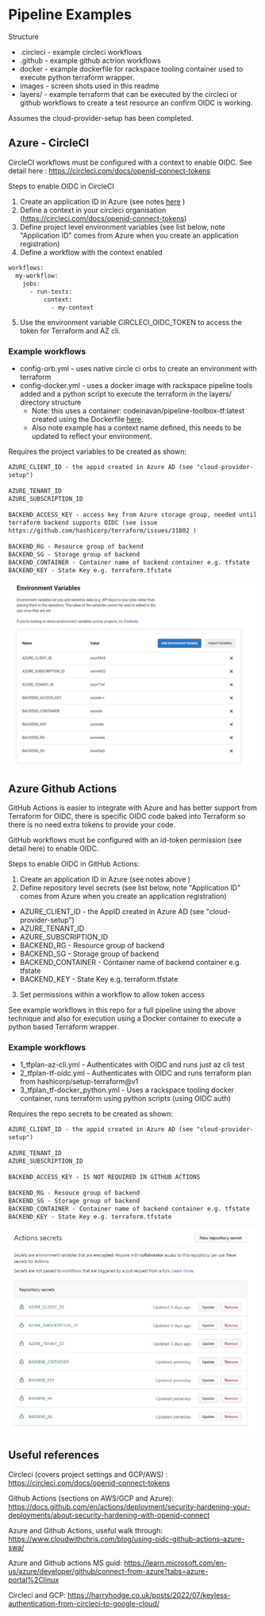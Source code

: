 
# Pipeline Examples

Structure

- .circleci     - example circleci workflows
- .github       - example github actrion workflows
- docker        - example dockerfile for rackspace tooling container used to execute python terraform wrapper.
- images        - screen shots used in this readme
- layers/       - example terraform that can be executed by the circleci or github workflows to create a test resource an confirm OIDC is working.

Assumes the cloud-provider-setup has been completed.

## Azure - CircleCI

CircleCI workflows must be configured with a context to enable OIDC. See detail here : https://circleci.com/docs/openid-connect-tokens 

Steps to enable OIDC in CircleCI

  1.    Create an application ID in Azure (see notes [here](../../cloud-provider-setup/azure/circleci/README.md) )
  2.    Define a context in your circleci organisation (https://circleci.com/docs/openid-connect-tokens)
  3.    Define project level environment variables (see list below, note "Application ID" comes from Azure when you create an application registration)
  4.    Define a workflow with the context enabled

```
workflows:
  my-workflow:
    jobs:
      - run-tests:
          context:
            - my-context
```

  5.   Use the environment variable CIRCLECI_OIDC_TOKEN to access the token for Terraform and AZ cli.



### Example workflows

- config-orb.yml - uses native circle ci orbs to create an environment with terraform
- config-docker.yml - uses a docker image with rackspace pipeline tools added and a python script to execute the terraform in the layers/ directory structure
  - Note: this uses a container: codeinavan/pipeline-toolbox-tf:latest created using the Dockerfile [here](docker/Dockerfile).
  - Also note example has a context name defined, this needs to be updated to reflect your environment.

Requires the project variables to be created as shown:

```
AZURE_CLIENT_ID - the appid created in Azure AD (see "cloud-provider-setup")

AZURE_TENANT_ID
AZURE_SUBSCRIPTION_ID

BACKEND_ACCESS_KEY - access key from Azure storage group, needed until terraform backend supports OIDC (see issue https://github.com/hashicorp/terraform/issues/31802 )

BACKEND_RG - Resource group of backend
BACKEND_SG - Storage group of backend     
BACKEND_CONTAINER - Container name of backend container e.g. tfstate
BACKEND_KEY - State Key e.g. terraform.tfstate

```

![](./images/circleci-variables.jpg)

## Azure Github Actions

GitHub Actions is easier to integrate with Azure and has better support from Terraform for OIDC, there is specific OIDC code baked into Terraform so there is no need extra tokens to provide your code.

GitHub workflows must be configured with an id-token permission (see detail here) to enable OIDC. 

Steps to enable OIDC in GitHub Actions:
1.	Create an application ID in Azure (see notes above )
2.	Define repository level secrets (see list below, note "Application ID" comes from Azure when you create an application registration)

- AZURE_CLIENT_ID - the AppID created in Azure AD (see "cloud-provider-setup")
- AZURE_TENANT_ID
- AZURE_SUBSCRIPTION_ID
- BACKEND_RG - Resource group of backend
- BACKEND_SG - Storage group of backend     
- BACKEND_CONTAINER - Container name of backend container e.g. tfstate
- BACKEND_KEY - State Key e.g. terraform.tfstate

3.	Set permissions within a workflow to allow token access


See example workflows in this repo for a full pipeline using the above technique and also for execution using a Docker container to execute a python based Terraform wrapper.


### Example workflows

- 1_tfplan-az-cli.yml           - Authenticates with OIDC and runs just az cli test
- 2_tfplan-tf-oidc.yml          - Authenticates with OIDC and runs terraform plan from hashicorp/setup-terraform@v1 
- 3_tfplan_tf-docker_python.yml - Uses a rackspace tooling docker container, runs terraform using python scripts (using OIDC auth)

Requires the repo secrets to be created as shown:

```
AZURE_CLIENT_ID - the appid created in Azure AD (see "cloud-provider-setup")

AZURE_TENANT_ID
AZURE_SUBSCRIPTION_ID

BACKEND_ACCESS_KEY - IS NOT REQUIRED IN GITHUB ACTIONS

BACKEND_RG - Resouce group of backend
BACKEND_SG - Storage group of backend     
BACKEND_CONTAINER - Container name of backend container e.g. tfstate
BACKEND_KEY - State Key e.g. terraform.tfstate

```
![](./images/github-secrets.jpg)

## Useful references

Circleci (covers project settings and GCP/AWS) : https://circleci.com/docs/openid-connect-tokens

Github Actions (sections on AWS/GCP and Azure): https://docs.github.com/en/actions/deployment/security-hardening-your-deployments/about-security-hardening-with-openid-connect

Azure and Github Actions, useful walk through: https://www.cloudwithchris.com/blog/using-oidc-github-actions-azure-swa/

Azure and Github actions MS guid: https://learn.microsoft.com/en-us/azure/developer/github/connect-from-azure?tabs=azure-portal%2Clinux

Circleci and GCP: https://harryhodge.co.uk/posts/2022/07/keyless-authentication-from-circleci-to-google-cloud/

